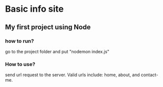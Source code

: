 # Basic info site
## My first project using Node

### how to run?
go to the project folder and put "nodemon index.js"

### How to use?
send url request to the server. Valid urls include: home, about, and contact-me.